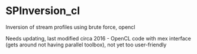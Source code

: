 # SPInversion_cl
Inversion of stream profiles using brute force, opencl


Needs updating, last modified circa 2016 - OpenCL code with mex interface (gets around not having parallel toolbox), not yet too user-friendly
